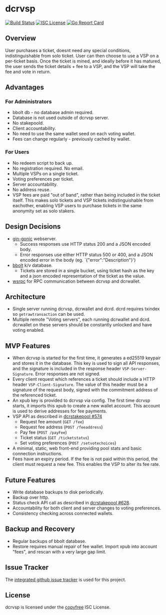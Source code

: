 # dcrvsp

[![Build Status](https://github.com/jholdstock/dcrvsp/workflows/Build%20and%20Test/badge.svg)](https://github.com/jholdstock/dcrvsp/actions)
[![ISC License](https://img.shields.io/badge/license-ISC-blue.svg)](http://copyfree.org)
[![Go Report Card](https://goreportcard.com/badge/github.com/jholdstock/dcrvsp)](https://goreportcard.com/report/github.com/jholdstock/dcrvsp)

## Overview

User purchases a ticket, doesnt need any special conditions, indistinguishable
from solo ticket. User can then choose to use a VSP on a per-ticket basis. Once
the ticket is mined, and ideally before it has matured, the user sends the
ticket details + fee to a VSP, and the VSP will take the fee and vote in return.

## Advantages

### For Administrators

- bbolt db - no database admin required.
- Database is not used outside of dcrvsp server.
- No stakepoold.
- Client accountability.
- No need to use the same wallet seed on each voting wallet.
- Fees can change regularly - previously cached by wallet.

### For Users

- No redeem script to back up.
- No registration required. No email.
- Multiple VSPs on a single ticket.
- Voting preferences per ticket.
- Server accountability.
- No address reuse.
- VSP fees are paid "out of band", rather than being included in the ticket
  itself. This makes solo tickets and VSP tickets indistinguishable from
  eachother, enabling VSP users to purchase tickets in the same anonymity set
  as solo stakers.

## Design Decisions

- [gin-gonic](https://github.com/gin-gonic/gin) webserver.
  - Success responses use HTTP status 200 and a JSON encoded body.
  - Error responses use either HTTP status 500 or 400, and a JSON encoded error
    in the body (eg. `{"error":"Description"}')
- [bbolt](https://github.com/etcd-io/bbolt) k/v database.
  - Tickets are stored in a single bucket, using ticket hash as the key and a
    json encoded representation of the ticket as the value.
- [wsrpc](https://github.com/jrick/wsrpc) for RPC communication between dcrvsp
  and dcrwallet.

## Architecture

- Single server running dcrvsp, dcrwallet and dcrd. dcrd requires txindex so
  `getrawtransaction` can be used.
- Multiple remote "Voting servers", each running dcrwallet and dcrd. dcrwallet
  on these servers should be constantly unlocked and have voting enabled.

## MVP Features

- When dcrvsp is started for the first time, it generates a ed25519 keypair and
  stores it in the database. This key is used to sign all API responses, and the
  signature is included in the response header `VSP-Server-Signature`. Error responses
  are not signed.
- Every client request which references a ticket should include a HTTP header
  `VSP-Client-Signature`. The value of this header must be a signature of the
  request body, signed with the commitment address of the referenced ticket.
- An xpub key is provided to dcrvsp via config. The first time dcrvsp starts, it
  imports this xpub to create a new wallet account. This account is used to
  derive addresses for fee payments.
- VSP API as described in [dcrstakepool #574](https://github.com/decred/dcrstakepool/issues/574)
  - Request fee amount (`GET /fee`)
  - Request fee address (`POST /feeaddress`)
  - Pay fee (`POST /payFee`)
  - Ticket status (`GET /ticketstatus`)
  - Set voting preferences (`POST /setvotechoices`)
- A minimal, static, web front-end providing pool stats and basic connection
  instructions.
- Fees have an expiry period. If the fee is not paid within this period, the
  client must request a new fee. This enables the VSP to alter its fee rate.

## Future Features

- Write database backups to disk periodically.
- Backup over http.
- Status check API call as described in [dcrstakepool #628](https://github.com/decred/dcrstakepool/issues/628).
- Accountability for both client and server changes to voting preferences.
- Consistency checking across connected wallets.

## Backup and Recovery

- Regular backups of bbolt database.
- Restore requires manual repair of fee wallet. Import xpub into account "fees",
  and rescan with a very large gap limit.

## Issue Tracker

The [integrated github issue tracker](https://github.com/jholdstock/dcrvsp/issues)
is used for this project.

## License

dcrvsp is licensed under the [copyfree](http://copyfree.org) ISC License.
